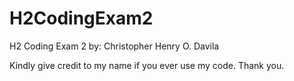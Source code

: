 # H2CodingExam2
H2 Coding Exam 2 by: Christopher Henry O. Davila

Kindly give credit to my name if you ever use my code. Thank you.
